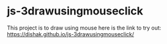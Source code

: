 # js-3drawusingmouseclick

This project is to draw using mouse here is the link to try out: https://dishak.github.io/js-3drawusingmouseclick/
